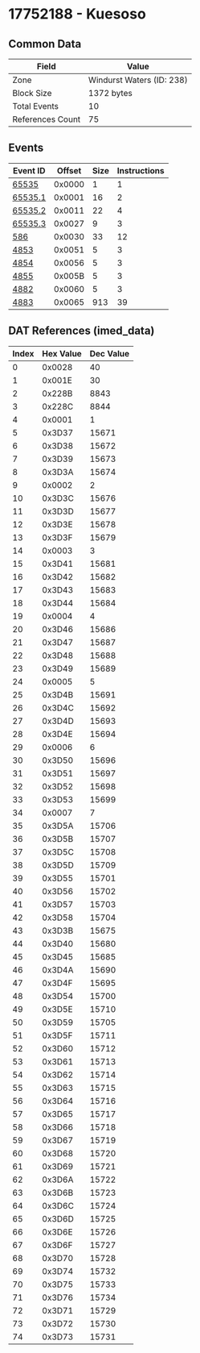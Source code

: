 # 17752188 - Kuesoso

## Common Data

| Field            | Value                     |
|------------------|---------------------------|
| Zone             | Windurst Waters (ID: 238) |
| Block Size       | 1372 bytes                |
| Total Events     | 10                        |
| References Count | 75                        |

## Events

| Event ID                | Offset   |   Size |   Instructions |
|-------------------------|----------|--------|----------------|
| [65535](./65535.md)     | 0x0000   |      1 |              1 |
| [65535.1](./65535.1.md) | 0x0001   |     16 |              2 |
| [65535.2](./65535.2.md) | 0x0011   |     22 |              4 |
| [65535.3](./65535.3.md) | 0x0027   |      9 |              3 |
| [586](./586.md)         | 0x0030   |     33 |             12 |
| [4853](./4853.md)       | 0x0051   |      5 |              3 |
| [4854](./4854.md)       | 0x0056   |      5 |              3 |
| [4855](./4855.md)       | 0x005B   |      5 |              3 |
| [4882](./4882.md)       | 0x0060   |      5 |              3 |
| [4883](./4883.md)       | 0x0065   |    913 |             39 |

## DAT References (imed_data)

|   Index | Hex Value   |   Dec Value |
|---------|-------------|-------------|
|       0 | 0x0028      |          40 |
|       1 | 0x001E      |          30 |
|       2 | 0x228B      |        8843 |
|       3 | 0x228C      |        8844 |
|       4 | 0x0001      |           1 |
|       5 | 0x3D37      |       15671 |
|       6 | 0x3D38      |       15672 |
|       7 | 0x3D39      |       15673 |
|       8 | 0x3D3A      |       15674 |
|       9 | 0x0002      |           2 |
|      10 | 0x3D3C      |       15676 |
|      11 | 0x3D3D      |       15677 |
|      12 | 0x3D3E      |       15678 |
|      13 | 0x3D3F      |       15679 |
|      14 | 0x0003      |           3 |
|      15 | 0x3D41      |       15681 |
|      16 | 0x3D42      |       15682 |
|      17 | 0x3D43      |       15683 |
|      18 | 0x3D44      |       15684 |
|      19 | 0x0004      |           4 |
|      20 | 0x3D46      |       15686 |
|      21 | 0x3D47      |       15687 |
|      22 | 0x3D48      |       15688 |
|      23 | 0x3D49      |       15689 |
|      24 | 0x0005      |           5 |
|      25 | 0x3D4B      |       15691 |
|      26 | 0x3D4C      |       15692 |
|      27 | 0x3D4D      |       15693 |
|      28 | 0x3D4E      |       15694 |
|      29 | 0x0006      |           6 |
|      30 | 0x3D50      |       15696 |
|      31 | 0x3D51      |       15697 |
|      32 | 0x3D52      |       15698 |
|      33 | 0x3D53      |       15699 |
|      34 | 0x0007      |           7 |
|      35 | 0x3D5A      |       15706 |
|      36 | 0x3D5B      |       15707 |
|      37 | 0x3D5C      |       15708 |
|      38 | 0x3D5D      |       15709 |
|      39 | 0x3D55      |       15701 |
|      40 | 0x3D56      |       15702 |
|      41 | 0x3D57      |       15703 |
|      42 | 0x3D58      |       15704 |
|      43 | 0x3D3B      |       15675 |
|      44 | 0x3D40      |       15680 |
|      45 | 0x3D45      |       15685 |
|      46 | 0x3D4A      |       15690 |
|      47 | 0x3D4F      |       15695 |
|      48 | 0x3D54      |       15700 |
|      49 | 0x3D5E      |       15710 |
|      50 | 0x3D59      |       15705 |
|      51 | 0x3D5F      |       15711 |
|      52 | 0x3D60      |       15712 |
|      53 | 0x3D61      |       15713 |
|      54 | 0x3D62      |       15714 |
|      55 | 0x3D63      |       15715 |
|      56 | 0x3D64      |       15716 |
|      57 | 0x3D65      |       15717 |
|      58 | 0x3D66      |       15718 |
|      59 | 0x3D67      |       15719 |
|      60 | 0x3D68      |       15720 |
|      61 | 0x3D69      |       15721 |
|      62 | 0x3D6A      |       15722 |
|      63 | 0x3D6B      |       15723 |
|      64 | 0x3D6C      |       15724 |
|      65 | 0x3D6D      |       15725 |
|      66 | 0x3D6E      |       15726 |
|      67 | 0x3D6F      |       15727 |
|      68 | 0x3D70      |       15728 |
|      69 | 0x3D74      |       15732 |
|      70 | 0x3D75      |       15733 |
|      71 | 0x3D76      |       15734 |
|      72 | 0x3D71      |       15729 |
|      73 | 0x3D72      |       15730 |
|      74 | 0x3D73      |       15731 |
